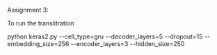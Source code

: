Assignment 3:

To run the translitration 

python keras2.py --cell_type=gru --decoder_layers=5 --dropout=15 --embedding_size=256 --encoder_layers=3 --hidden_size=250

